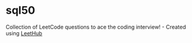 # sql50
Collection of LeetCode questions to ace the coding interview! - Created using [LeetHub](https://github.com/QasimWani/LeetHub)
